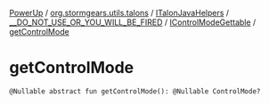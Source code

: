 [PowerUp](../../../../index.md) / [org.stormgears.utils.talons](../../../index.md) / [ITalonJavaHelpers](../../index.md) / [__DO_NOT_USE_OR_YOU_WILL_BE_FIRED](../index.md) / [IControlModeGettable](index.md) / [getControlMode](./get-control-mode.md)

# getControlMode

`@Nullable abstract fun getControlMode(): @Nullable ControlMode?`